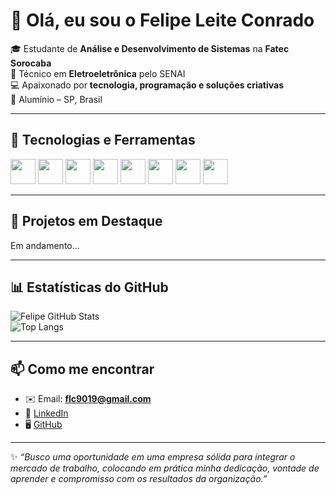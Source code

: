 # 👋 Olá, eu sou o Felipe Leite Conrado  

🎓 Estudante de **Análise e Desenvolvimento de Sistemas** na **Fatec Sorocaba**  
🔧 Técnico em **Eletroeletrônica** pelo SENAI  
💻 Apaixonado por **tecnologia, programação e soluções criativas**  
📍 Alumínio – SP, Brasil  

---

## 🚀 Tecnologias e Ferramentas  
<p align="left">
  <img src="https://cdn.jsdelivr.net/gh/devicons/devicon/icons/html5/html5-original.svg" width="40" height="40"/>
  <img src="https://cdn.jsdelivr.net/gh/devicons/devicon/icons/css3/css3-original.svg" width="40" height="40"/>
  <img src="https://cdn.jsdelivr.net/gh/devicons/devicon/icons/javascript/javascript-original.svg" width="40" height="40"/>
  <img src="https://cdn.jsdelivr.net/gh/devicons/devicon/icons/c/c-original.svg" width="40" height="40"/>
  <img src="https://cdn.jsdelivr.net/gh/devicons/devicon/icons/csharp/csharp-original.svg" width="40" height="40"/>
  <img src="https://cdn.jsdelivr.net/gh/devicons/devicon/icons/python/python-original.svg" width="40" height="40"/>
  <img src="https://cdn.jsdelivr.net/gh/devicons/devicon/icons/git/git-original.svg" width="40" height="40"/>
  <img src="https://cdn.jsdelivr.net/gh/devicons/devicon/icons/vscode/vscode-original.svg" width="40" height="40"/>
</p>

---

## 📌 Projetos em Destaque  

Em andamento...

---

## 📊 Estatísticas do GitHub  
![Felipe GitHub Stats](https://github-readme-stats.vercel.app/api?username=FelipeLeiteConrado&show_icons=true&theme=tokyonight)  
![Top Langs](https://github-readme-stats.vercel.app/api/top-langs/?username=FelipeLeiteConrado&layout=compact&theme=tokyonight)  

---

## 📫 Como me encontrar  
- ✉️ Email: **flc9019@gmail.com**  
- 💼 [LinkedIn](https://www.linkedin.com/in/felipe-leite-conrado-a5a911340)  
- 🖥️ [GitHub](https://github.com/FelipeLeiteConrado)  

---

✨ *“Busco uma oportunidade em uma empresa sólida para integrar o mercado de trabalho, colocando em prática minha dedicação, vontade de aprender e compromisso com os resultados da organização.”*  
